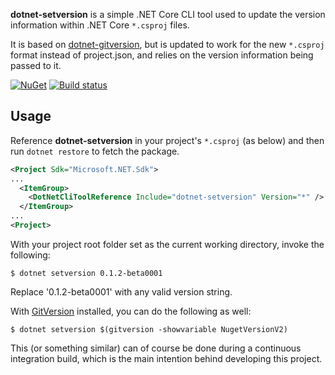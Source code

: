 **dotnet-setversion** is a simple .NET Core CLI tool used to update the version information within .NET Core `*.csproj` files.

It is based on [dotnet-gitversion](https://github.com/ah-/dotnet-gitversion), but is updated to work for the new `*.csproj` format instead of project.json, and relies on the version information being passed to it.

[![NuGet](https://img.shields.io/nuget/v/dotnet-setversion.svg)](https://www.nuget.org/packages/dotnet-setversion)
[![Build status](https://ci.appveyor.com/api/projects/status/5e4apspa6wg86t9n/branch/master?svg=true)](https://ci.appveyor.com/project/TAGC/dotnet-setversion/branch/master)


## Usage

Reference **dotnet-setversion** in your project's `*.csproj` (as below) and then run `dotnet restore` to fetch the package.

```xml
<Project Sdk="Microsoft.NET.Sdk">
...
  <ItemGroup>
    <DotNetCliToolReference Include="dotnet-setversion" Version="*" />
  </ItemGroup>
...
<Project>
```

With your project root folder set as the current working directory, invoke the following:

```
$ dotnet setversion 0.1.2-beta0001
```

Replace '0.1.2-beta0001' with any valid version string.

With [GitVersion](https://github.com/GitTools/GitVersion) installed, you can do the following as well:

```
$ dotnet setversion $(gitversion -showvariable NugetVersionV2)
```

This (or something similar) can of course be done during a continuous integration build, which is the main intention behind developing this project.
